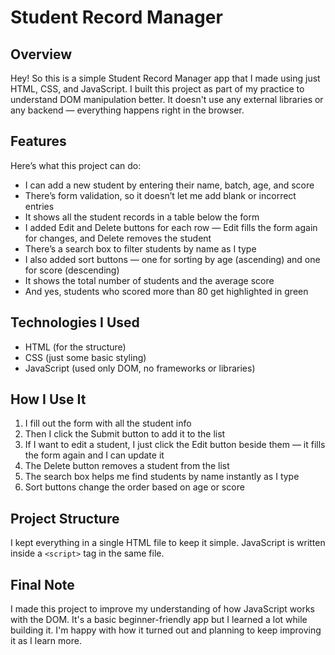 # Student Record Manager

## Overview

Hey! So this is a simple Student Record Manager app that I made using just HTML, CSS, and JavaScript. I built this project as part of my practice to understand DOM manipulation better. It doesn't use any external libraries or any backend — everything happens right in the browser.

## Features

Here’s what this project can do:

* I can add a new student by entering their name, batch, age, and score
* There’s form validation, so it doesn’t let me add blank or incorrect entries
* It shows all the student records in a table below the form
* I added Edit and Delete buttons for each row — Edit fills the form again for changes, and Delete removes the student
* There’s a search box to filter students by name as I type
* I also added sort buttons — one for sorting by age (ascending) and one for score (descending)
* It shows the total number of students and the average score
* And yes, students who scored more than 80 get highlighted in green

## Technologies I Used

* HTML (for the structure)
* CSS (just some basic styling)
* JavaScript (used only DOM, no frameworks or libraries)

## How I Use It

1. I fill out the form with all the student info
2. Then I click the Submit button to add it to the list
3. If I want to edit a student, I just click the Edit button beside them — it fills the form again and I can update it
4. The Delete button removes a student from the list
5. The search box helps me find students by name instantly as I type
6. Sort buttons change the order based on age or score

## Project Structure

I kept everything in a single HTML file to keep it simple.
JavaScript is written inside a `<script>` tag in the same file.


## Final Note

I made this project to improve my understanding of how JavaScript works with the DOM. It's a basic beginner-friendly app but I learned a lot while building it. I'm happy with how it turned out and planning to keep improving it as I learn more.
